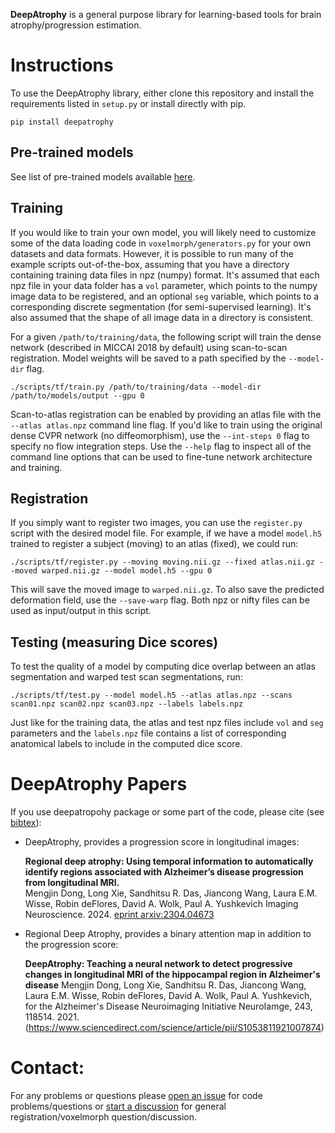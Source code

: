 

**DeepAtrophy** is a general purpose library for learning-based tools for brain atrophy/progression estimation.


# Instructions

To use the DeepAtrophy library, either clone this repository and install the requirements listed in `setup.py` or install directly with pip.

```
pip install deepatrophy
```

## Pre-trained models

See list of pre-trained models available [here](data/readme.md#models).

## Training

If you would like to train your own model, you will likely need to customize some of the data loading code in `voxelmorph/generators.py` for your own datasets and data formats. However, it is possible to run many of the example scripts out-of-the-box, assuming that you have a directory containing training data files in npz (numpy) format. It's assumed that each npz file in your data folder has a `vol` parameter, which points to the numpy image data to be registered, and an optional `seg` variable, which points to a corresponding discrete segmentation (for semi-supervised learning). It's also assumed that the shape of all image data in a directory is consistent.

For a given `/path/to/training/data`, the following script will train the dense network (described in MICCAI 2018 by default) using scan-to-scan registration. Model weights will be saved to a path specified by the `--model-dir` flag.

```
./scripts/tf/train.py /path/to/training/data --model-dir /path/to/models/output --gpu 0
```

Scan-to-atlas registration can be enabled by providing an atlas file with the `--atlas atlas.npz` command line flag. If you'd like to train using the original dense CVPR network (no diffeomorphism), use the `--int-steps 0` flag to specify no flow integration steps. Use the `--help` flag to inspect all of the command line options that can be used to fine-tune network architecture and training.


## Registration

If you simply want to register two images, you can use the `register.py` script with the desired model file. For example, if we have a model `model.h5` trained to register a subject (moving) to an atlas (fixed), we could run:

```
./scripts/tf/register.py --moving moving.nii.gz --fixed atlas.nii.gz --moved warped.nii.gz --model model.h5 --gpu 0
```

This will save the moved image to `warped.nii.gz`. To also save the predicted deformation field, use the `--save-warp` flag. Both npz or nifty files can be used as input/output in this script.


## Testing (measuring Dice scores)

To test the quality of a model by computing dice overlap between an atlas segmentation and warped test scan segmentations, run:

```
./scripts/tf/test.py --model model.h5 --atlas atlas.npz --scans scan01.npz scan02.npz scan03.npz --labels labels.npz
```

Just like for the training data, the atlas and test npz files include `vol` and `seg` parameters and the `labels.npz` file contains a list of corresponding anatomical labels to include in the computed dice score.


# DeepAtrophy Papers

If you use deepatropohy package or some part of the code, please cite (see [bibtex](citations.bib)):

  * DeepAtrophy, provides a progression score in longitudinal images:

    **Regional deep atrophy: Using temporal information to automatically identify regions associated with Alzheimer’s disease progression from longitudinal MRI.**  
    Mengjin Dong, Long Xie, Sandhitsu R. Das, Jiancong Wang, Laura E.M. Wisse, Robin deFlores, David A. Wolk, Paul A. Yushkevich
    Imaging Neuroscience. 2024. [eprint arxiv:2304.04673](https://direct.mit.edu/imag/article/doi/10.1162/imag_a_00294/124226)


  * Regional Deep Atrophy, provides a binary attention map in addition to the progression score:  

    **DeepAtrophy: Teaching a neural network to detect progressive changes in longitudinal MRI of the hippocampal region in Alzheimer's disease**
    Mengjin Dong, Long Xie, Sandhitsu R. Das, Jiancong Wang, Laura E.M. Wisse, Robin deFlores, David A. Wolk, Paul A. Yushkevich, for the Alzheimer's Disease Neuroimaging Initiative 
    NeuroIamge, 243, 118514. 2021. (https://www.sciencedirect.com/science/article/pii/S1053811921007874)

# Contact:

For any problems or questions please [open an issue](https://github.com/MengjinDong/DeepAtrophyPackage/issues/new?template=Blank+issue) for code problems/questions or [start a discussion](https://github.com/MengjinDong/DeepAtrophyPackage/discussions) for general registration/voxelmorph question/discussion.
